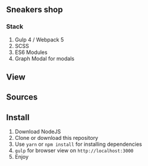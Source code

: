 ## Sneakers shop

### Stack

1. Gulp 4 / Webpack 5
2. SCSS
3. ES6 Modules
4. Graph Modal for modals

## View

## Sources

## Install

1. Download NodeJS
2. Clone or download this repository
3. Use `yarn` or `npm install` for installing dependencies
4. `gulp` for browser view on `http://localhost:3000`
5. Enjoy
